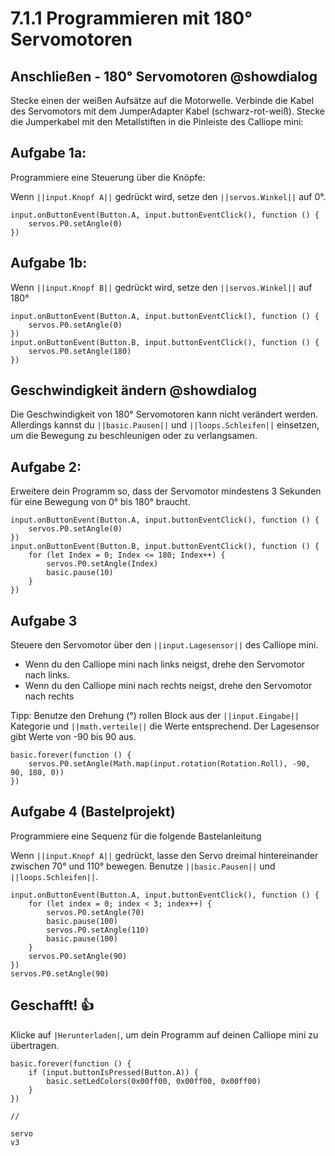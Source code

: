 # 7.1.1 Programmieren mit 180° Servomotoren

## Anschließen - 180° Servomotoren @showdialog
Stecke einen der weißen Aufsätze auf die Motorwelle.
Verbinde die Kabel des Servomotors mit dem JumperAdapter Kabel (schwarz-rot-weiß). Stecke die Jumperkabel
mit den Metallstiften in die Pinleiste des Calliope mini:


## Aufgabe 1a:

Programmiere eine Steuerung über die Knöpfe:

Wenn ``||input.Knopf A||`` gedrückt wird, setze den ``||servos.Winkel||`` auf 0°.

```blocks
input.onButtonEvent(Button.A, input.buttonEventClick(), function () {
    servos.P0.setAngle(0)
})
```

## Aufgabe 1b:

Wenn ``||input.Knopf B||`` gedrückt wird, setze den ``||servos.Winkel||`` auf 180°

```blocks
input.onButtonEvent(Button.A, input.buttonEventClick(), function () {
    servos.P0.setAngle(0)
})
input.onButtonEvent(Button.B, input.buttonEventClick(), function () {
    servos.P0.setAngle(180)
})

```

## Geschwindigkeit ändern @showdialog

Die Geschwindigkeit von 180° Servomotoren kann nicht verändert werden. Allerdings kannst du ``||basic.Pausen||`` und ``||loops.Schleifen||`` einsetzen, um die Bewegung zu beschleunigen oder zu verlangsamen. 

## Aufgabe 2: 

Erweitere dein Programm so, dass der Servomotor mindestens 3 Sekunden für eine Bewegung von 0° bis 180° braucht.

```blocks
input.onButtonEvent(Button.A, input.buttonEventClick(), function () {
    servos.P0.setAngle(0)
})
input.onButtonEvent(Button.B, input.buttonEventClick(), function () {
    for (let Index = 0; Index <= 180; Index++) {
        servos.P0.setAngle(Index)
        basic.pause(10)
    }
})

```

## Aufgabe 3

Steuere den Servomotor über den ``||input.Lagesensor||`` des Calliope mini.

- Wenn du den Calliope mini nach links neigst, drehe den Servomotor nach links. 
- Wenn du den Calliope mini nach rechts neigst, drehe den Servomotor nach rechts

Tipp: Benutze den Drehung (°) rollen Block aus der ``||input.Eingabe||`` Kategorie und ``||math.verteile||`` die Werte entsprechend. Der Lagesensor gibt Werte von -90 bis 90 aus. 

```blocks
basic.forever(function () {
    servos.P0.setAngle(Math.map(input.rotation(Rotation.Roll), -90, 90, 180, 0))
})

```

## Aufgabe 4 (Bastelprojekt)

Programmiere eine Sequenz für die folgende Bastelanleitung

Wenn ``||input.Knopf A||`` gedrückt, lasse den Servo dreimal hintereinander zwischen 70° und 110° bewegen. Benutze ``||basic.Pausen||`` und ``||loops.Schleifen||``.

```blocks
input.onButtonEvent(Button.A, input.buttonEventClick(), function () {
    for (let index = 0; index < 3; index++) {
        servos.P0.setAngle(70)
        basic.pause(100)
        servos.P0.setAngle(110)
        basic.pause(100)
    }
    servos.P0.setAngle(90)
})
servos.P0.setAngle(90)
```

## Geschafft! 👍

Klicke auf ``|Herunterladen|``, um dein Programm auf deinen Calliope mini zu übertragen.


```ghost
basic.forever(function () {
    if (input.buttonIsPressed(Button.A)) {
    	basic.setLedColors(0x00ff00, 0x00ff00, 0x00ff00)
    }
})
```


```template
//
```

```package
servo
v3
```